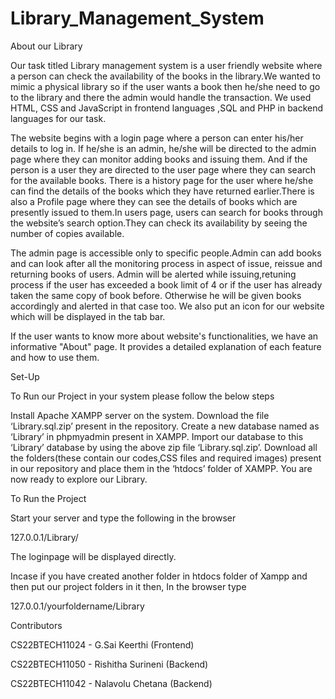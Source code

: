 # Library_Management_System

About our Library

Our task titled Library management system is a user friendly website where a person can check the availability of the books in the library.We wanted to mimic a physical library so if the user wants a book then he/she need to go to the library and there the admin would handle the transaction. We used HTML, CSS and JavaScript in frontend languages ,SQL and PHP in backend languages for our task.

The website begins with a login page where a person can enter his/her details to log in. If he/she is an admin, he/she will be directed to the admin page where they can monitor adding books and issuing them. And if the person is a user they are directed to the user page where they can search for the available books. There is a history page for the user where he/she can find the details of the books which they have returned earlier.There is also a Profile page where they can see the details of books which are presently issued to them.In users page, users can search for books through the website’s search option.They can check its availability by seeing the number of copies available.

The admin page is accessible only to specific people.Admin can add books and can look after all the monitoring process in aspect of issue, reissue and returning books of users. Admin will be alerted while issuing,retuning process if the user has exceeded a book limit of 4 or if the user has already taken the same copy of book before. Otherwise he will be given books accordingly and alerted in that case too.
We also put an icon for our website which will be displayed in the tab bar.

If the user wants to know more about website's functionalities, we have an informative "About" page. It provides a detailed explanation of each feature and how to use them.

Set-Up

To Run our Project in your system please follow the below steps

Install Apache XAMPP server on the system.
Download the file ‘Library.sql.zip’ present in the repository.
Create a new database named as ‘Library’ in phpmyadmin present in XAMPP.
Import our database to this ‘Library’ database by using the above zip file ‘Library.sql.zip’.
Download all the folders(these contain our codes,CSS files and required images) present in our repository and place them in the ‘htdocs’ folder of XAMPP.
You are now ready to explore our Library.

To Run the Project

Start your server and type the following in the browser

127.0.0.1/Library/

The loginpage will be displayed directly.

Incase if you have created another folder in htdocs folder of Xampp and then put our project folders in it then,
In the browser type

127.0.0.1/yourfoldername/Library

Contributors

CS22BTECH11024 - G.Sai Keerthi (Frontend)

CS22BTECH11050 - Rishitha Surineni (Backend)

CS22BTECH11042 - Nalavolu Chetana (Backend)
